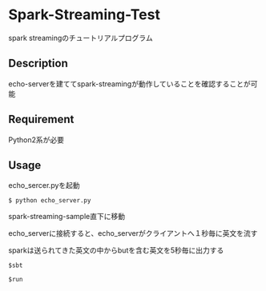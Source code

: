 # Spark-Streaming-Test

spark streamingのチュートリアルプログラム

## Description

echo-serverを建ててspark-streamingが動作していることを確認することが可能

## Requirement

Python2系が必要

## Usage

echo_sercer.pyを起動

`$ python echo_server.py`

spark-streaming-sample直下に移動

echo_serverに接続すると、echo_serverがクライアントへ１秒毎に英文を流す

sparkは送られてきた英文の中からbutを含む英文を5秒毎に出力する


`$sbt`

`$run`
